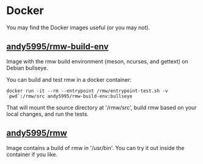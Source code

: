 # Docker

You may find the Docker images useful (or you may not).

## [andy5995/rmw-build-env](https://hub.docker.com/repository/docker/andy5995/rmw-build-env)

Image with the rmw build environment (meson, ncurses, and gettext) on
Debian bullseye.

You can build and test rmw in a docker container:

    docker run -it --rm --entrypoint /rmw/entrypoint-test.sh -v `pwd`:/rmw/src andy5995/rmw-build-env:bullseye

That will mount the source directory at '/rmw/src', build rmw based on
your local changes, and run the tests.

## [andy5995/rmw](https://hub.docker.com/repository/docker/andy5995/rmw)

Image contains a build of rmw in '/usr/bin'. You can try it out inside the
container if you like.
